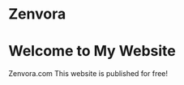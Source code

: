 # Zenvora
<!DOCTYPE html>
<html lang="en">
<head>
  <meta charset="UTF-8">
  <title>My Website</title>
  <link rel="stylesheet" href="style.css">
</head>
<body>
  <h1>Welcome to My Website</h1>
  <p>Zenvora.com This website is published for free!</p>
</body>
</html>
